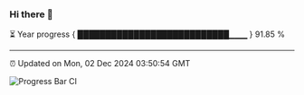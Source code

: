 ### Hi there 👋

⏳ Year progress { ███████████████████████████▁▁▁ } 91.85 %

---

⏰ Updated on Mon, 02 Dec 2024 03:50:54 GMT

![Progress Bar CI](https://github.com/IshwaranRudhara/GIT-ACTION/workflows/Progress%20Bar%20CI/badge.svg)
